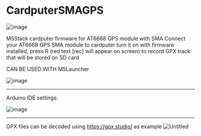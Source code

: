 # CardputerSMAGPS

![image](https://github.com/user-attachments/assets/d97fb0ba-7f60-4e1f-b1ea-70cd9504341f)

M5Stack cardputer firmware for AT6668 GPS module with SMA
Connect your AT6668 GPS SMA module to cardputer turn it on with firmware installed, 
press R (red text [rec] will appear on screen) to record GPX track that will be stored on SD card

CAN BE USED WITH M5Launcher

![image](https://github.com/user-attachments/assets/c1af0acb-eb10-4ba6-8a2d-aefacaa3fe95)
_________________________________________________________________________________________



Arduino IDE settings:

![image](https://github.com/user-attachments/assets/054379f2-aab8-4a13-81b6-1567e5efb57a)

_________________________________________________________________________________________


GPX files can be decoded using https://gpx.studio/ as example
![Untitled](https://github.com/user-attachments/assets/92b39a86-6958-46e7-85b2-8917ab74c5f7)
